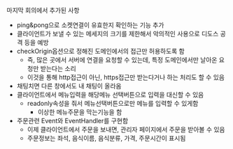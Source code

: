 마지막 회의에서 추가된 사항
* ping&pong으로 소켓연결이 유효한지 확인하는 기능 추가
* 클라이언트가 보낼 수 있는 메세지의 크기를 제한해서 악의적인 사용으로 디도스 공격 등을 예방
* checkOrigin옵션으로 정해진 도메인에서의 접근만 허용하도록 함
  * 즉, 많은 곳에서 서버에 연결을 요청할 수 있는데, 특정 도메인에서만 날아온 요청만 받는다는 소리
  * 이것을 통해 http접근이 아닌, https접근만 받는다거나 하는 처리도 할 수 있음
* 채팅치면 다른 창에서도 내 채팅이 올라옴
* 클라이언트에서 메뉴입력을 해당메뉴 선택버튼으로 입력을 대신할 수 있음
  * readonly속성을 줘서 메뉴선택버튼으로만 메뉴를 입력할 수 있게함
    * 이상한 메뉴주문을 막는기능을 함
* 주문관련 Event와 EventHandler를 구현함
  * 이제 클라이언트에서 주문을 보내면, 관리자 페이지에서 주문을 받아볼 수 있음
  * 주문정보는 좌석, 음식이름, 음식분류, 가격, 주문시간이 표시됨